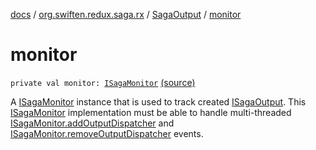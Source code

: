 [docs](../../index.md) / [org.swiften.redux.saga.rx](../index.md) / [SagaOutput](index.md) / [monitor](./monitor.md)

# monitor

`private val monitor: `[`ISagaMonitor`](../../org.swiften.redux.saga.common/-i-saga-monitor/index.md) [(source)](https://github.com/protoman92/KotlinRedux/tree/master/common/common-rx-saga/src/main/kotlin/org/swiften/redux/saga/rx/SagaOutput.kt#L41)

A [ISagaMonitor](../../org.swiften.redux.saga.common/-i-saga-monitor/index.md) instance that is used to track created [ISagaOutput](../../org.swiften.redux.saga.common/-i-saga-output/index.md). This
[ISagaMonitor](../../org.swiften.redux.saga.common/-i-saga-monitor/index.md) implementation must be able to handle multi-threaded
[ISagaMonitor.addOutputDispatcher](../../org.swiften.redux.saga.common/-i-saga-monitor/add-output-dispatcher.md) and [ISagaMonitor.removeOutputDispatcher](../../org.swiften.redux.saga.common/-i-saga-monitor/remove-output-dispatcher.md) events.

